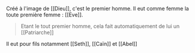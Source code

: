 Créé à l'image de [[Dieu]], c'est le premier homme. Il eut comme femme la toute première femme : [[Eve]].
>Etant le tout premier homme, cela fait automatiquement de lui un [[Patriarche]]

Il eut pour fils notamment [[Seth]], [[Caïn]] et [[Abel]]